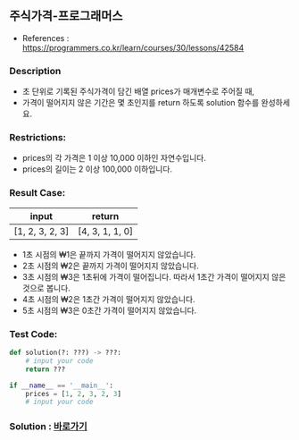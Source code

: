 ## 주식가격-프로그래머스

* References : https://programmers.co.kr/learn/courses/30/lessons/42584

### Description

* 초 단위로 기록된 주식가격이 담긴 배열 prices가 매개변수로 주어질 때, 
* 가격이 떨어지지 않은 기간은 몇 초인지를 return 하도록 solution 함수를 완성하세요.

### Restrictions:

* prices의 각 가격은 1 이상 10,000 이하인 자연수입니다.
* prices의 길이는 2 이상 100,000 이하입니다.

### Result Case:

| input | return |
|---|---|
|  [1, 2, 3, 2, 3] | [4, 3, 1, 1, 0] |

* 1초 시점의 ₩1은 끝까지 가격이 떨어지지 않았습니다.
* 2초 시점의 ₩2은 끝까지 가격이 떨어지지 않았습니다.
* 3초 시점의 ₩3은 1초뒤에 가격이 떨어집니다. 따라서 1초간 가격이 떨어지지 않은 것으로 봅니다.
* 4초 시점의 ₩2은 1초간 가격이 떨어지지 않았습니다.
* 5초 시점의 ₩3은 0초간 가격이 떨어지지 않았습니다.

### Test Code:
```python
def solution(?: ???) -> ???:
    # input your code
    return ???

if __name__ == '__main__':
    prices = [1, 2, 3, 2, 3]
    # input your code
```

### Solution : [바로가기](https://github.com/takhyun12/Algorithm-Essential-Training/blob/main/Solutions/sort_file_name.py)
